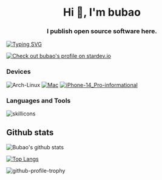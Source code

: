 <h1 align="center">Hi 👋, I'm bubao</h1>
<h3 align="center">I publish open source software here.</h3>

[![Typing SVG](https://readme-typing-svg.demolab.com?font=Fira+Code&pause=1000&width=435&lines=%E5%9B%A0%E4%B8%BA%E6%9C%89%E4%BA%86%E5%8D%B1%E6%9C%BA%E6%84%9F%EF%BC%8C%E6%89%80%E4%BB%A5%E4%BC%9A%E4%B9%89%E6%97%A0%E5%8F%8D%E9%A1%BE%E3%80%82)](https://git.io/typing-svg)

[![Check out bubao's profile on stardev.io](https://stardev.io/developers/bubao/badge/languages/global.svg)](https://stardev.io/developers/bubao)

### Devices

![Arch-Linux](https://img.shields.io/badge/Arch-Linux-informational?logo=archlinux&style=flat&logoColor=white&color=2bbc8a)
[![Mac](https://img.shields.io/badge/Mac_book_Pro-M3_Pro-informational?style=flat-square&logo=apple&style=flat&logoColor=white&color=2bbc8a)](https://www.apple.com/macbook-pro-13/)
[![iPhone-14_Pro-informational](https://img.shields.io/badge/iPhone-14_Pro-informational?style=flat-square&logo=apple&style=flat&logoColor=white&color=2bbc8a)](https://www.apple.com/iphone-13-pro/)

### Languages and Tools

![skillicons](https://skillicons.dev/icons?perline=15&i=apple,arch,bash,bun,c,docker,express,github,git,go,grafana,gulp,js,jenkins,jquery,linux,md,mongodb,mysql,nestjs,nginx,nodejs,notion,npm,pnpm,prisma,pug,py,raspberrypi,react,redis,regex,sqlite,ts,ubuntu,vscode,webpack,windows,yarn)

## Github stats

![Bubao's github stats](https://github-readme-stats.vercel.app/api?username=bubao&show_icons=true&bg_color=30,e96443,904e95&title_color=fff&text_color=fff&exclude_repo=bubao.github.io,emacs.d,Emacs-config,my-themes,AS_firedog)

[![Top Langs](https://github-readme-stats.vercel.app/api/top-langs/?username=bubao&layout=compact&exclude_repo=bubao.github.io,emacs.d,Emacs-config,my-themes,AS_firedog)](https://github.com/anuraghazra/github-readme-stats)

![github-profile-trophy](https://github-profile-trophy.vercel.app/?username=bubao&theme=light)
